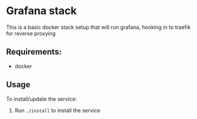 # Grafana stack

This is a basic docker stack setup that will run grafana, hooking in to traefik for reverse proxying

## Requirements:
* docker

## Usage

To install/update the service:

1. Run `./install` to install the service
